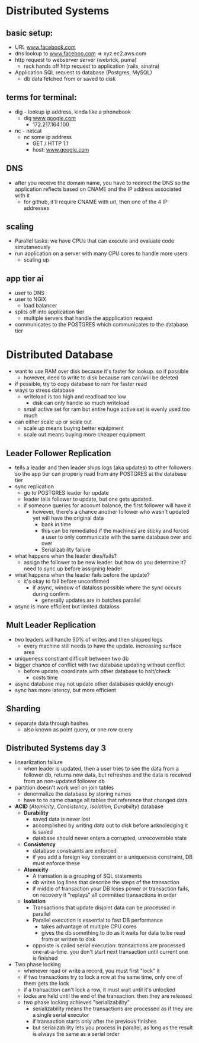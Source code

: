 # Distributed Systems

## basic setup:
* URL www.facebook.com
* dns lookup to www.faceboo.com => xyz.ec2.aws.com
* http request to webserver server (webrick, puma)
    *  rack hands off http request to application (rails, sinatra)
* Application SQL request to database (Postgres, MySQL)
    * db data fetched from or saved to disk 

## terms for terminal:
* dig - lookup ip address, kinda like a phonebook
    * dig www.google.com
        * 172.217.164.100
* nc - netcat
    * nc some ip address
        * GET / HTTP 1.1
        * host: www.google.com


## DNS
* after you receive the domain name, you have to redirect the DNS so the application reflects based on CNAME and the IP address associated with it
    * for github, it'll require CNAME with url, then one of the 4 IP addresses


## scaling
* Parallel tasks: we have CPUs that can execute and evaluate code simutaneously
* run application on a server with many CPU cores to handle more users
    * scaling up


## app tier ai
* user to DNS
* user to NGIX 
    * load balancer
* splits off into application tier
    * multiple servers that handle the appplication request
* communicates to the POSTGRES which communicates to the database tier

# Distributed Database
* want to use RAM over disk because it's faster for lookup. so if possible
    * however, need to write to disk because ram can/will be deleted
* if possible, try to copy database to ram for faster read
* ways to stress database
    * writeload is too high and readload too low
        * disk can only handle so much writeload
    * small active set for ram but entire huge active set is evenly used too much
* can either scale up or scale out
    * scale up means buying better equipment
    * scale out means buying more cheaper equipment

## Leader Follower Replication
* tells a leader and then leader ships logs (aka updates) to other followers so the app tier can properly read from any POSTGRES at the database tier
* sync replication
    * go to POSTGRES leader for update
    * leader tells follower to update, but one gets updated.
    * if someone queries for account balance, the first follower will have it
        * however, there's a chance another follower who wasn't updated yet will have the original data
            * back in time
            * this can be remediated if the machines are sticky and forces a user to only communicate with the same database over and over
            * Serializability failure
* what happens when the leader dies/fails?
    * assign the follower to be new leader. but how do you determine it? need to sync up before assigning leader
* what happens when the leader fails before the update?
    * it's okay to fail before unconfirmed
        * if async, window of dataloss possible where the sync occurs during confirm.
            * generally updates are in batches parallel
* async is more efficient but limited dataloss

## Mult Leader Replication
* two leaders will handle 50% of writes and then shipped logs
    * every machine still needs to have the update. increasing surface area
* uniqueness constrant difficult between two db
* bigger chance of conflict with two database updating without conflict
    * before update, coordinate with other database to halt/check
        * costs time
* async database may not update other databases quickly enough
* sync has more latency, but more efficient
## Sharding
* separate data through hashes
    * also known as point query, or one row query

## Distributed Systems day 3
* linearlization failure
    * when leader is updated, then a user tries to see the data from a follower db, returns new data, but refreshes and the data is received from an non-updated follower db
* partition doesn't work well on join tables
    * denormalize the database by storing names
    * have to to name change all tables that reference that changed data
* __ACID__ (_Atomicity_, _Consistency_, _Isolation_, _Durability_) database
    * __Durability__
        * saved data is never lost
        * accomplished by writing data out to disk before acknoledging it is saved
        * database should never enters a corrupted, unrecoverable state
    * __Consistency__
        * database constraints are enforced
        * if you add a foreign key constraint or a uniqueness constraint, DB must enforce these
    * __Atomicity__
        * A transation is a grouping of SQL statements
        * db writes log lines that describe the steps of the transaction
        * if middle of transaction your DB loses power or transaction fails, on recovery it "replays" all committed transactions in order
    * __Isolation__
        * Transactions that update disjoint data can be processed in parallel
        * Parallel execution is essential to fast DB performance
            * takes advantage of multiple CPU cores
            * gives the db something to do as it waits for data to be read from or written to disk
        * oppoiste is called serial execution: transactions are processed one-at-a-time. you don't start next transaction until current one is finished
* Two phase locking
    * whenever read or write a record, you must first "lock" it
    * if two transactions try to lock a row at the same time, only one of them gets the lock
    * if a transaction can't lock a row, it must wait until it's unlocked
    * locks are held until the end of the transaction. then they are released
    * two phase locking achieves "serializability"
        * serializability means the transactions are processed as if they are a single serial executor
        * if transaction starts only after the previous finishes
        * but serializability lets you process in parallel, as long as the result is always the same as a serial order